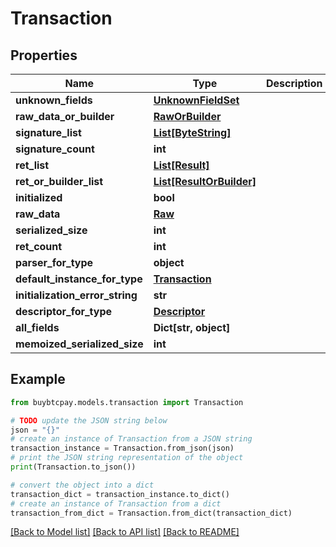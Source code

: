 # Transaction


## Properties

Name | Type | Description | Notes
------------ | ------------- | ------------- | -------------
**unknown_fields** | [**UnknownFieldSet**](UnknownFieldSet.md) |  | [optional] 
**raw_data_or_builder** | [**RawOrBuilder**](RawOrBuilder.md) |  | [optional] 
**signature_list** | [**List[ByteString]**](ByteString.md) |  | [optional] 
**signature_count** | **int** |  | [optional] 
**ret_list** | [**List[Result]**](Result.md) |  | [optional] 
**ret_or_builder_list** | [**List[ResultOrBuilder]**](ResultOrBuilder.md) |  | [optional] 
**initialized** | **bool** |  | [optional] 
**raw_data** | [**Raw**](Raw.md) |  | [optional] 
**serialized_size** | **int** |  | [optional] 
**ret_count** | **int** |  | [optional] 
**parser_for_type** | **object** |  | [optional] 
**default_instance_for_type** | [**Transaction**](Transaction.md) |  | [optional] 
**initialization_error_string** | **str** |  | [optional] 
**descriptor_for_type** | [**Descriptor**](Descriptor.md) |  | [optional] 
**all_fields** | **Dict[str, object]** |  | [optional] 
**memoized_serialized_size** | **int** |  | [optional] 

## Example

```python
from buybtcpay.models.transaction import Transaction

# TODO update the JSON string below
json = "{}"
# create an instance of Transaction from a JSON string
transaction_instance = Transaction.from_json(json)
# print the JSON string representation of the object
print(Transaction.to_json())

# convert the object into a dict
transaction_dict = transaction_instance.to_dict()
# create an instance of Transaction from a dict
transaction_from_dict = Transaction.from_dict(transaction_dict)
```
[[Back to Model list]](../README.md#documentation-for-models) [[Back to API list]](../README.md#documentation-for-api-endpoints) [[Back to README]](../README.md)



